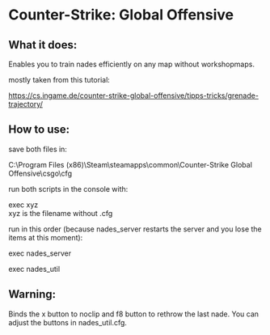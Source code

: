 # Counter-Strike: Global Offensive

## What it does:
Enables you to train nades efficiently on any map without workshopmaps.

mostly taken from this tutorial:

https://cs.ingame.de/counter-strike-global-offensive/tipps-tricks/grenade-trajectory/

## How to use:
save both files in:

C:\Program Files (x86)\Steam\steamapps\common\Counter-Strike Global Offensive\csgo\cfg


run both scripts in the console with:

exec xyz  
xyz is the filename without .cfg


run in this order (because nades_server restarts the server and you lose the items at this moment):

exec nades_server

exec nades_util

## Warning:
Binds the x button to noclip and f8 button to rethrow the last nade. You can adjust the buttons in nades_util.cfg.


